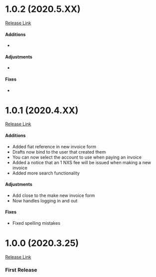 # 1.0.2 (2020.5.XX)

[Release Link](https://github.com/Nexusoft/Nexus-Interface-Invoice-Module/releases/tag/v1.0.2)

#### Additions

-

#### Adjustments

-

#### Fixes

-

# 1.0.1 (2020.4.XX)

[Release Link](https://github.com/Nexusoft/Nexus-Interface-Invoice-Module/releases/tag/v1.0.1)

#### Additions

- Added fiat reference in new invoice form
- Drafts now bind to the user that created them
- You can now select the account to use when paying an invoice
- Added a notice that an 1 NXS fee will be issued when making a new invoice
- Added more search functionality

#### Adjustments

- Add close to the make new invoice form
- Now handles logging in and out

#### Fixes

- Fixed spelling mistakes

# 1.0.0 (2020.3.25)

[Release Link](https://github.com/Nexusoft/Nexus-Interface-Invoice-Module/releases/tag/v1.0.0)

### First Release
